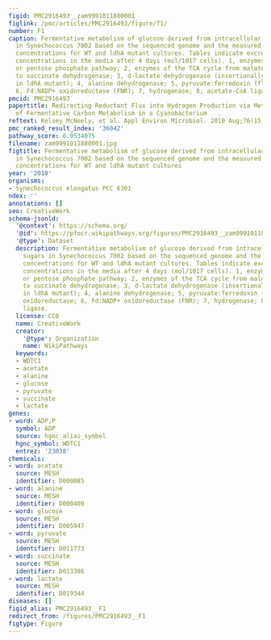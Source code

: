 ```yaml
---
figid: PMC2916493__zam9991011880001
figlink: /pmc/articles/PMC2916493/figure/f1/
number: F1
caption: Fermentative metabolism of glucose derived from intracellular, reduced sugars
  in Synechococcus 7002 based on the sequenced genome and the measured metabolite
  concentrations for WT and ldhA mutant cultures. Tables indicate excreted metabolite
  concentrations in the media after 4 days (mol/1017 cells). 1, enzymes of glycolysis
  or pentose phosphate pathway; 2, enzymes of the TCA cycle from malate dehydrogenase
  to succinate dehydrogenase; 3, d-lactate dehydrogenase (insertionally inactivated
  in ldhA mutant); 4, alanine dehydrogenase; 5, pyruvate:ferredoxin (flavodoxin) oxidoreductase;
  6, Fd:NADP+ oxidoreductase (FNR); 7, hydrogenase; 8, acetate-CoA ligase.
pmcid: PMC2916493
papertitle: Redirecting Reductant Flux into Hydrogen Production via Metabolic Engineering
  of Fermentative Carbon Metabolism in a Cyanobacterium   .
reftext: Kelsey McNeely, et al. Appl Environ Microbiol. 2010 Aug;76(15):5032-5038.
pmc_ranked_result_index: '36042'
pathway_score: 0.9534075
filename: zam9991011880001.jpg
figtitle: Fermentative metabolism of glucose derived from intracellular, reduced sugars
  in Synechococcus 7002 based on the sequenced genome and the measured metabolite
  concentrations for WT and ldhA mutant cultures
year: '2010'
organisms:
- Synechococcus elongatus PCC 6301
ndex: ''
annotations: []
seo: CreativeWork
schema-jsonld:
  '@context': https://schema.org/
  '@id': https://pfocr.wikipathways.org/figures/PMC2916493__zam9991011880001.html
  '@type': Dataset
  description: Fermentative metabolism of glucose derived from intracellular, reduced
    sugars in Synechococcus 7002 based on the sequenced genome and the measured metabolite
    concentrations for WT and ldhA mutant cultures. Tables indicate excreted metabolite
    concentrations in the media after 4 days (mol/1017 cells). 1, enzymes of glycolysis
    or pentose phosphate pathway; 2, enzymes of the TCA cycle from malate dehydrogenase
    to succinate dehydrogenase; 3, d-lactate dehydrogenase (insertionally inactivated
    in ldhA mutant); 4, alanine dehydrogenase; 5, pyruvate:ferredoxin (flavodoxin)
    oxidoreductase; 6, Fd:NADP+ oxidoreductase (FNR); 7, hydrogenase; 8, acetate-CoA
    ligase.
  license: CC0
  name: CreativeWork
  creator:
    '@type': Organization
    name: WikiPathways
  keywords:
  - WDTC1
  - acetate
  - alanine
  - glucose
  - pyruvate
  - succinate
  - lactate
genes:
- word: ADP,P
  symbol: ADP
  source: hgnc_alias_symbol
  hgnc_symbol: WDTC1
  entrez: '23038'
chemicals:
- word: acetate
  source: MESH
  identifier: D000085
- word: alanine
  source: MESH
  identifier: D000409
- word: glucose
  source: MESH
  identifier: D005947
- word: pyruvate
  source: MESH
  identifier: D011773
- word: succinate
  source: MESH
  identifier: D013386
- word: lactate
  source: MESH
  identifier: D019344
diseases: []
figid_alias: PMC2916493__F1
redirect_from: /figures/PMC2916493__F1
figtype: Figure
---
```

